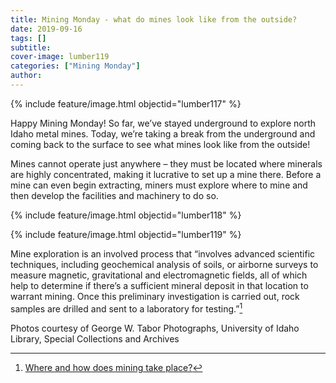 ```yaml
---
title: Mining Monday - what do mines look like from the outside?
date: 2019-09-16
tags: []
subtitle: 
cover-image: lumber119
categories: ["Mining Monday"]
author: 
---
```


{% include feature/image.html objectid="lumber117" %}

Happy Mining Monday! So far, we’ve stayed underground to explore north Idaho metal mines. Today, we’re taking a break from the underground and coming back to the surface to see what mines look like from the outside!

Mines cannot operate just anywhere – they must be located
where minerals are highly concentrated, making it lucrative to set up a mine
there. Before a mine can even begin extracting, miners must explore where to
mine and then develop the facilities and machinery to do so.

{% include feature/image.html objectid="lumber118" %}

{% include feature/image.html objectid="lumber119" %}

Mine exploration is an involved process that “involves
advanced scientific techniques, including geochemical analysis of soils, or
airborne surveys to measure magnetic, gravitational and electromagnetic fields,
all of which help to determine if there’s a sufficient mineral deposit in that
location to warrant mining. Once this preliminary investigation is carried out,
rock samples are drilled and sent to a laboratory for testing.”[^1]

Photos courtesy of George W. Tabor Photographs, University of Idaho Library, Special Collections and Archives

[^1]: [Where and how does mining take place?](https://www.icmm.com/en-gb/metals-and-minerals/producing-metals/where-and-how-does-mining-take-place)